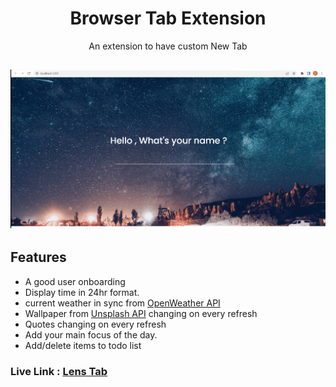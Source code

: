 <div align="center">
  
# Browser Tab Extension

An extension to have custom New Tab

</div>

## ![](./lensTabShowcase.gif)

## Features

- A good user onboarding
- Display time in 24hr format.
- current weather in sync from [OpenWeather API](https://openweathermap.org/)
- Wallpaper from [Unsplash API](https://api.unsplash.com/) changing on every refresh
- Quotes changing on every refresh
- Add your main focus of the day.
- Add/delete items to todo list

### Live Link : [Lens Tab](https://lens-tab.netlify.app/)
